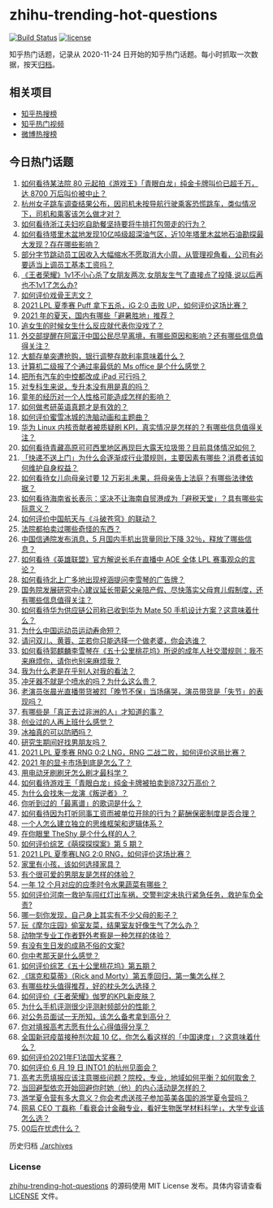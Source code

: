 # zhihu-trending-hot-questions

[![Build Status](https://github.com/justjavac/zhihu-trending-hot-questions/workflows/ci/badge.svg?branch=master)](https://github.com/justjavac/zhihu-trending-hot-questions/actions)
[![license](https://img.shields.io/github/license/justjavac/zhihu-trending-hot-questions)](https://github.com/justjavac/zhihu-trending-hot-questions/blob/master/LICENSE)

知乎热门话题，记录从 2020-11-24 日开始的知乎热门话题。每小时抓取一次数据，按天[归档](./archives)。

## 相关项目

- [知乎热搜榜](https://github.com/justjavac/zhihu-trending-top-search)
- [知乎热门视频](https://github.com/justjavac/zhihu-trending-hot-video)
- [微博热搜榜](https://github.com/justjavac/weibo-trending-hot-search)

## 今日热门话题

<!-- BEGIN -->
<!-- 最后更新时间 Tue Jun 22 2021 09:47:05 GMT+0800 (China Standard Time) -->

1. [如何看待某法院 80 元起拍《游戏王》「青眼白龙」纯金卡牌叫价已超千万，达 8700
   万后叫价被中止？](https://www.zhihu.com/question/466353604)
2. [杭州女子跳车调查结果公布，因司机未按导航行驶乘客恐慌跳车，类似情况下，司机和乘客该怎么做才对？](https://www.zhihu.com/question/466324039)
3. [如何看待浙江夫妇吃自助餐坚持要将牛排打包带走的行为？](https://www.zhihu.com/question/465511011)
4. [如何看待塔里木盆地发现10亿吨级超深油气区，近10年塔里木盆地石油勘探最大发现？存在哪些影响？](https://www.zhihu.com/question/465756160)
5. [部分字节跳动员工因收入大幅缩水不愿取消大小周，从管理视角看，公司有必要适当上调员工基本工资吗？](https://www.zhihu.com/question/465515777)
6. [《王者荣耀》1v1不小心杀了女朋友两次,女朋友生气了直接点了投降,说以后再也不1v1了怎么办?](https://www.zhihu.com/question/465443786)
7. [如何评价戏骨王志文？](https://www.zhihu.com/question/356773728)
8. [2021 LPL 夏季赛 Puff 拿下五杀，iG 2:0 击败
   UP，如何评价这场比赛？](https://www.zhihu.com/question/466382286)
9. [2021 年的夏天，国内有哪些「避暑胜地」推荐？](https://www.zhihu.com/question/466280846)
10. [追女生的时候女生什么反应就代表你没戏了？](https://www.zhihu.com/question/437267039)
11. [外交部提醒在阿富汗中国公民尽早离境，有哪些原因和影响？还有哪些信息值得关注？](https://www.zhihu.com/question/466217700)
12. [大额存单突遭抢购，银行调整存款利率意味着什么？](https://www.zhihu.com/question/465944211)
13. [计算机二级报了个通过率最低的 Ms office 是个什么感觉？](https://www.zhihu.com/question/306891507)
14. [把所有汽车的中控都改成 iPad 可行吗？](https://www.zhihu.com/question/26640735)
15. [对专科生来说，专升本没有用是真的吗？](https://www.zhihu.com/question/456766596)
16. [童年的经历对一个人性格可能造成怎样的影响？](https://www.zhihu.com/question/302078819)
17. [如何做考研英语真题才是有效的？](https://www.zhihu.com/question/461897795)
18. [如何评价蜜雪冰城的洗脑动画和主题曲？](https://www.zhihu.com/question/466309186)
19. [华为 Linux 内核贡献者被质疑刷
    KPI，真实情况是怎样的？有哪些信息值得关注？](https://www.zhihu.com/question/466111598)
20. [如何看待青藏高原可可西里地区再现巨大露天垃圾带？目前具体情况如何？](https://www.zhihu.com/question/466184215)
21. [「快递不送上门」为什么会逐渐成行业潜规则，主要因素有哪些？消费者该如何维护自身权益？](https://www.zhihu.com/question/466340505)
22. [如何看待女儿向母亲讨要 12
    万彩礼未果，将母亲告上法庭？有哪些法律依据？](https://www.zhihu.com/question/466079009)
23. [如何看待海南省长表示：坚决不让海南自贸港成为「避税天堂」？具有哪些实际意义？](https://www.zhihu.com/question/466284419)
24. [如何评价中国航天与《斗破苍穹》的联动？](https://www.zhihu.com/question/465538922)
25. [法院都拍卖过哪些奇怪的东西？](https://www.zhihu.com/question/299977989)
26. [中国信通院发布消息，5 月国内手机出货量同比下降
    32％，释放了哪些信息？](https://www.zhihu.com/question/465502394)
27. [如何看待《英雄联盟》官方解说长毛在直播中 AOE 全体 LPL
    赛事观众的言论？](https://www.zhihu.com/question/466051512)
28. [如何看待北上广多地出现梓涵提问李雪琴的广告牌？](https://www.zhihu.com/question/465101848)
29. [国务院发展研究中心建议延长带薪父亲陪产假、尽快落实父母育儿假制度，还有哪些信息值得关注？](https://www.zhihu.com/question/466283998)
30. [如何看待华为供应链公司称已收到华为 Mate 50
    手机设计方案？这意味着什么？](https://www.zhihu.com/question/466148710)
31. [为什么中国运动员运动寿命短？](https://www.zhihu.com/question/50191573)
32. [请问双儿、黄蓉、芷若你只能选择一个做老婆，你会选谁？](https://www.zhihu.com/question/466002351)
33. [如何看待郭麒麟李雪琴在《五十公里桃花坞》所说的成年人社交潜规则：我不来麻烦你，请你也别来麻烦我？](https://www.zhihu.com/question/466111211)
34. [我为什么老是在乎别人对我的看法？](https://www.zhihu.com/question/451987588)
35. [冲牙器不就是个喷水的吗？为什么这么贵？](https://www.zhihu.com/question/385465810)
36. [老演员张晨光直播带货被怼「晚节不保」当场痛哭，演员带货是「失节」的表现吗？](https://www.zhihu.com/question/465949886)
37. [有哪些是「真正去过非洲的人」才知道的事？](https://www.zhihu.com/question/463859117)
38. [创业过的人再上班什么感觉？](https://www.zhihu.com/question/458719620)
39. [冰袖真的可以防晒吗？](https://www.zhihu.com/question/324378524)
40. [研究生期间好找男朋友吗？](https://www.zhihu.com/question/393637489)
41. [2021 LPL 夏季赛 RNG 0:2 LNG，RNG
    二战二败，如何评价这局比赛？](https://www.zhihu.com/question/466171736)
42. [2021 年的显卡市场到底是怎么了？](https://www.zhihu.com/question/465783055)
43. [用电动牙刷刷牙怎么刷才最科学？](https://www.zhihu.com/question/27826179)
44. [如何看待游戏王「青眼白龙」纯金卡牌被拍卖到8732万高价？](https://www.zhihu.com/question/466359089)
45. [为什么会找朱一龙演《叛逆者》？](https://www.zhihu.com/question/388758918)
46. [你听到过的「最离谱」的歌词是什么？](https://www.zhihu.com/question/465501629)
47. [如何看待因为打听同事工资而被单位开除的行为？薪酬保密制度是否合理？](https://www.zhihu.com/question/466073910)
48. [一个人怎么建立独立的思维框架和逻辑体系？](https://www.zhihu.com/question/442047678)
49. [在你眼里 TheShy 是个什么样的人？](https://www.zhihu.com/question/455091405)
50. [如何评价综艺《萌探探探案》第 5 期？](https://www.zhihu.com/question/465842205)
51. [2021 LPL 夏季赛LNG 2:0
    RNG，如何评价这场比赛？](https://www.zhihu.com/question/466163543)
52. [家里有小孩，该如何选择家具？](https://www.zhihu.com/question/287257063)
53. [有个很可爱的男朋友是怎样的体验？](https://www.zhihu.com/question/27765219)
54. [一年 12 个月对应的应季时令水果蔬菜有哪些？](https://www.zhihu.com/question/21026884)
55. [如何评价河南一救护车闯红灯出车祸，交警判定未执行紧急任务，救护车负全责?](https://www.zhihu.com/question/465874196)
56. [哪一刻你发现，自己身上其实有不少父母的影子？](https://www.zhihu.com/question/465552513)
57. [玩《摩尔庄园》偷室友菜，结果室友好像生气了怎么办？](https://www.zhihu.com/question/463770388)
58. [动物学专业工作者野外考察是一种怎样的体验？](https://www.zhihu.com/question/52589324)
59. [有没有生日发的成熟不俗的文案?](https://www.zhihu.com/question/413422913)
60. [你中考那天是什么感觉？](https://www.zhihu.com/question/387881309)
61. [如何评价综艺《五十公里桃花坞》第五期？](https://www.zhihu.com/question/465948121)
62. [《瑞克和莫蒂》（Rick and
    Morty）第五季回归，第一集怎么样？](https://www.zhihu.com/question/466279343)
63. [有哪些枕头值得推荐，好的枕头怎么选择？](https://www.zhihu.com/question/27206297)
64. [如何评价《王者荣耀》伽罗的KPL新皮肤？](https://www.zhihu.com/question/464788987)
65. [为什么手机评测很少评测射频部分的性能？](https://www.zhihu.com/question/465837362)
66. [对公务员面试一无所知，该怎么备考拿到高分？](https://www.zhihu.com/question/366961967)
67. [你对填报高考志愿有什么心得值得分享？](https://www.zhihu.com/question/19651181)
68. [全国新冠疫苗接种剂次超 10
    亿，你怎么看这样的「中国速度」？这意味着什么？](https://www.zhihu.com/question/466136436)
69. [如何评价2021年F1法国大奖赛？](https://www.zhihu.com/question/463458935)
70. [如何评价 6 月 19 日 INTO1 的杭州见面会？](https://www.zhihu.com/question/466005917)
71. [高考志愿填报应该注意哪些问题？院校，专业，地域如何平衡？如何取舍？](https://www.zhihu.com/question/462670569)
72. [当回避型依恋开始回避你时她（他）的内心活动是怎样的？](https://www.zhihu.com/question/337217828)
73. [游学夏令营有多大意义？你会考虑送孩子参加英美各国的游学夏令营吗？](https://www.zhihu.com/question/462876869)
74. [网易 CEO
    丁磊称「看衰会计金融专业，看好生物医学材料科学」，大学专业该怎么选？](https://www.zhihu.com/question/466254911)
75. [00后在忧虑什么？](https://www.zhihu.com/question/393450972)

<!-- END -->

历史归档 [./archives](./archives)

### License

[zhihu-trending-hot-questions](https://github.com/justjavac/zhihu-trending-hot-questions)
的源码使用 MIT License 发布。具体内容请查看 [LICENSE](./LICENSE) 文件。
